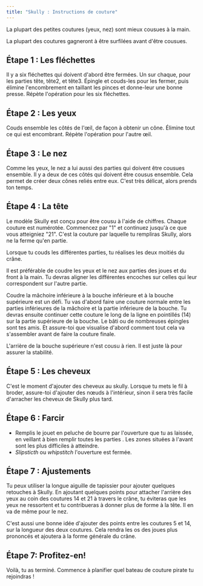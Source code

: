 ```yaml
---
title: "Skully : Instructions de couture"
---
```



<Tip>

La plupart des petites coutures (yeux, nez) sont mieux cousues à la main. 

La plupart des coutures gagneront à être surfilées avant d'être cousues.

</Tip>

## Étape 1 : Les fléchettes

Il y a six fléchettes qui doivent d'abord être fermées. Un sur chaque, pour les parties tête, tête2, et tête3. Épingle et couds-les pour les fermer, puis élimine l'encombrement en taillant les pinces et donne-leur une bonne presse. Répète l'opération pour les six fléchettes.


## Étape 2 : Les yeux

Couds ensemble les côtés de l'œil, de façon à obtenir un cône. Élimine tout ce qui est encombrant. Répète l'opération pour l'autre œil.

## Étape 3 : Le nez

Comme les yeux, le nez a lui aussi des parties qui doivent être cousues ensemble. Il y a deux de ces côtés qui doivent être cousus ensemble. Cela permet de créer deux cônes reliés entre eux. C'est très délicat, alors prends ton temps.

## Étape 4 : La tête

<Tip>

Le modèle Skully est conçu pour être cousu à l'aide de chiffres. Chaque couture est numérotée. Commencez par "1" et
continuez jusqu'à ce que vous atteigniez "21". C'est la couture par laquelle tu rempliras Skully, alors ne la ferme
qu'en partie. 

</Tip>

Lorsque tu couds les différentes parties, tu réalises les deux moitiés du crâne.

Il est préférable de coudre les yeux et le nez aux parties des joues et du front à la main. Tu devras aligner les différentes encoches sur celles qui leur correspondent sur l'autre partie.

Coudre la mâchoire inférieure à la bouche inférieure et à la bouche supérieure est un défi. Tu vas d'abord faire une couture normale entre les parties inférieures de la mâchoire et la partie inférieure de la bouche. Tu devras ensuite continuer cette couture le long de la ligne en pointillés (14) sur la partie supérieure de la bouche. Le bâti ou de nombreuses épingles sont tes amis. Et assure-toi que visualise d'abord comment tout cela va s'assembler avant de faire la couture finale.

L'arrière de la bouche supérieure n'est cousu à rien. Il est juste là pour assurer la stabilité.

## Étape 5 : Les cheveux

C'est le moment d'ajouter des cheveux au skully. Lorsque tu mets le fil à broder, assure-toi d'ajouter des nœuds à l'intérieur, sinon il sera très facile d'arracher les cheveux de Skully plus tard.

## Étape 6 : Farcir

- Remplis le jouet en peluche de bourre par l'ouverture que tu as laissée, en veillant à bien remplir toutes les parties . Les zones situées à l'avant sont les plus difficiles à atteindre.
- _Slipsticth_ ou _whipstitch_ l'ouverture est fermée.

## Étape 7 : Ajustements

Tu peux utiliser la longue aiguille de tapissier pour ajouter quelques retouches à Skully. En ajoutant quelques points pour attacher l'arrière des yeux au coin des coutures 14 et 21 à travers le crâne, tu éviteras que les yeux ne ressortent et tu contribueras à donner plus de forme à la tête. Il en va de même pour le nez.

C'est aussi une bonne idée d'ajouter des points entre les coutures 5 et 14, sur la longueur des deux coutures. Cela rendra les os des joues plus prononcés et ajoutera à la forme générale du crâne.

## Étape 7: Profitez-en!

Voilà, tu as terminé. Commence à planifier quel bateau de couture pirate tu rejoindras !